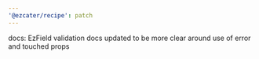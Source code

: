 ```yaml
---
'@ezcater/recipe': patch
---
```


docs: EzField validation docs updated to be more clear around use of error and touched props
